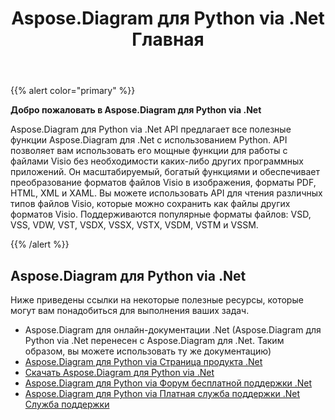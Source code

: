 ﻿---
title: Aspose.Diagram для Python via .Net Главная
type: docs
weight: 40
url: /ru/python-net/
---
{{% alert color="primary" %}} 


**Добро пожаловать в Aspose.Diagram для Python via .Net**

Aspose.Diagram для Python via .Net API предлагает все полезные функции Aspose.Diagram для .Net с использованием Python. API позволяет вам использовать его мощные функции для работы с файлами Visio без необходимости каких-либо других программных приложений. Он масштабируемый, богатый функциями и обеспечивает преобразование форматов файлов Visio в изображения, форматы PDF, HTML, XML и XAML. Вы можете использовать API для чтения различных типов файлов Visio, которые можно сохранить как файлы других форматов Visio. Поддерживаются популярные форматы файлов: VSD, VSS, VDW, VST, VSDX, VSSX, VSTX, VSDM, VSTM и VSSM.

{{% /alert %}} 
## **Aspose.Diagram для Python via .Net**
Ниже приведены ссылки на некоторые полезные ресурсы, которые могут вам понадобиться для выполнения ваших задач.

- Aspose.Diagram для онлайн-документации .Net (Aspose.Diagram для Python via .Net перенесен с Aspose.Diagram для .Net. Таким образом, вы можете использовать ту же документацию)
- [Aspose.Diagram для Python via Страница продукта .Net](https://products.aspose.com/diagram/python-net/)
- [Скачать Aspose.Diagram для Python via .Net](https://releases.aspose.com/diagram/python-net/)
- [Aspose.Diagram для Python via Форум бесплатной поддержки .Net](https://forum.aspose.com/c/diagram/17)
- [Aspose.Diagram для Python via Платная служба поддержки .Net Служба поддержки](https://helpdesk.aspose.com/)
